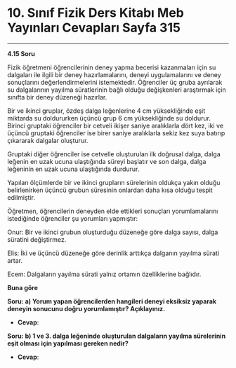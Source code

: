 # 10. Sınıf Fizik Ders Kitabı Meb Yayınları Cevapları Sayfa 315

---

**4.15 Soru**

Fizik öğretmeni öğrencilerinin deney yapma becerisi kazanmaları için su dalgaları ile ilgili bir deney hazırlamalarını, deneyi uygulamalarını ve deney sonuçlarını değerlendirmelerini istemektedir. Öğrenciler üç gruba ayrılarak su dalgalarının yayılma süratlerinin bağlı olduğu değişkenleri araştırmak için sınıfta bir deney düzeneği hazırlar.

Bir ve ikinci gruplar, özdeş dalga leğenlerine 4 cm yüksekliğinde eşit miktarda su doldururken üçüncü grup 6 cm yüksekliğinde su doldurur. Birinci gruptaki öğrenciler bir cetveli ikişer saniye aralıklarla dört kez, iki ve üçüncü gruptaki öğrenciler ise birer saniye aralıklarla sekiz kez suya batırıp çıkararak dalgalar oluşturur.

 Gruptaki diğer öğrenciler ise cetvelle oluşturulan ilk doğrusal dalga, dalga leğenin en uzak ucuna ulaştığında süreyi başlatır ve son dalga, dalga leğeninin en uzak ucuna ulaştığında durdurur.

 Yapılan ölçümlerde bir ve ikinci grupların sürelerinin oldukça yakın olduğu belirlenirken üçüncü grubun süresinin onlardan daha kısa olduğu tespit edilmiştir.

 Öğretmen, öğrencilerin deneyden elde ettikleri sonuçları yorumlamalarını istediğinde öğrenciler şu yorumları yapmıştır:

 Onur: Bir ve ikinci grubun oluşturduğu düzeneğe göre dalga sayısı, dalga süratini değiştirmez.

 Elis: İki ve üçüncü düzeneğe göre derinlik arttıkça dalganın yayılma sürati artar.

 Ecem: Dalgaların yayılma sürati yalnız ortamın özelliklerine bağlıdır.

**Buna göre**

**Soru: a) Yorum yapan öğrencilerden hangileri deneyi eksiksiz yaparak deneyin sonucunu doğru yorumlamıştır? Açıklayınız.**

-   **Cevap**:

**Soru: b) 1 ve 3. dalga leğeninde oluşturulan dalgaların yayılma sürelerinin eşit olması için yapılması gereken nedir?**

-   **Cevap**: